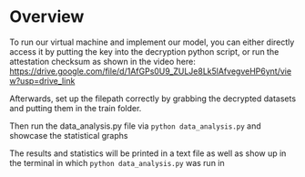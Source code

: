 # Overview 

To run our virtual machine and implement our model, you can either directly access it by putting the key into the decryption python script, or run the attestation checksum as shown in the video here:
https://drive.google.com/file/d/1AfGPs0U9_ZULJe8Lk5lAfvegveHP6ynt/view?usp=drive_link

Afterwards, set up the filepath correctly by grabbing the decrypted datasets and putting them in the train folder. 

Then run the data_analysis.py file via `python data_analysis.py` and showcase the statistical graphs

The results and statistics will be printed in a text file as well as show up in the terminal in which `python data_analysis.py` was run in
